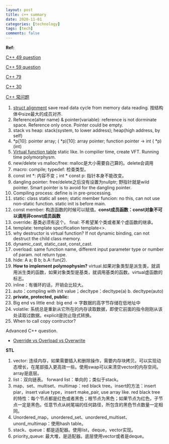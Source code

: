 ```yaml
---
layout: post
title: c++ summary
date: 2020-11-01
categories: [technology]
tags: [tech]
comments: false
---
```




**Ref:**

[C++ 49 question](https://mp.weixin.qq.com/s/laVfgYSfT3XLDamFOMauXw)

[C++ 59 question](https://mp.weixin.qq.com/s/UlB1DP45RYU1cVeCQF2i8Q)

[C++ 79](https://mp.weixin.qq.com/s/TYV9mRJZ7jowMB9AROJj6w)

[C++ 30](https://mp.weixin.qq.com/s/GcDv7QeM5ePoX9rKtRozDg)

[C++ 常问题](https://mp.weixin.qq.com/s?src=11&timestamp=1614543763&ver=2918&signature=-TNaZ-j3nG2k31k6Ly97JXSTtEwaTfWCbveQsw76tDdjuSeROnHsAPiorXoXKAPgMfzU5vzpwje-FCyxV6HGrjuvwibQmF5U7RF34jPzUgWsW-bk5seoV4-h8c0e2fZS&new=1)     

1. [struct alignment](https://zhuanlan.zhihu.com/p/30007037)  save read data cycle from memory data reading. 按结构体中size最大的成员对齐.
2. Reference(alter name) & pointer(variable): reference is not dorminate space. Reference only once. Pointer could be empty.
3. stack vs heap: stack(system, to lower address); heap(high address, by self)  
4. *p[10]: pointer array; ( *p)[10]: array pointer; function pointer  -> int ( *p)(int)
5. [Virtual function table](https://blog.csdn.net/lihao21/article/details/50688337) static like. In compilier time, create VFT. Running time polymorphysm. 
6. new/delete vs malloc/free: malloc是大小需要自己算的。delete会调用
7. macro: compile; typedef: 检查类型。
8. const int *: 内容不变；int * const p: 指针本身不能改变。
9. dangling pointer: free/delete之后没有设置为nullptr; 野指针就是wild pointer. Smart pointer is to avoid for the dangling pointer.
10. Compiling process: define is in pre-processing.
11. static: class static all seen; static member funcion: no this, can not use non-static function. static init is before main.
12. const member: 构造函数的时候可以赋值。**const成员函数：const对象不可以调用非const成员函数**  
13. override: 基类必须有这个。  final: 不希望某个类或者某个虚函数的继承。  
14. template: template specification template<>. 
15. why destructor is virtual function? If not dynamic binding, can not destruct the child class memory. 
16. dynamic_cast, static_cast, const_cast.
17. overload: same function name, different input parameter type or number of param. not return type.
18. hide: A a; B b; b.A::fun(2).
19. **How to implement polymophysim?** virtual.如果对象类型是派生类，就调用派生类的函数，如果对象类型是基类，就调用基类的函数。virtual虚函数的标志。
20. inline：有循环的话，开销会比较大。
21. auto：compling with init value；decltype：decltype(a) b. decltype(auto)
22. **private, protected, public:** 
23. Big end vs little end: big end -> 字数据的高字节存储在低地址中
24. volatile: 系统总是重新从它所在的内存读取数据，即使它前面的指令刚刚从该处读取过数据。explicit是防止隐式转换。
25. When to call copy contructor?



Advanced C++ question.

- [Override vs Overload vs Overwrite](https://wuciawe.github.io/object%20oriented/2014/08/29/override-overload-overwrite.html)





**STL**

1. vector: 连续内存，如果需要插入和删除操作，需要内存块拷贝。可以实现动态增长，在尾部插入更高效一些。使用swap可以来清空vector的内存空间。array是底层。
2. list：双向链表。 forward list：单向的；类似于stack。
3. map、set、multiset、multimap：red black tree。insert的方法：insert piar，insert value type，insert make_pair, use array like. red black tree的特性：每个节点都是红色或者黑色；根节点为黑色；如果节点为红色，子节点一定是黑色。任意节点从树尾端的任何路径，所包含的黑色节点数量一定相同。
4. Unordered_map，unordered_set、unordered_multiset、unord_multimap：使用hash table。
5. stack、queue：都是适配器。使用list，deque，vector实现。
6. priority_queue: 最大堆，是适配器。底层使用vector或者是deque。





